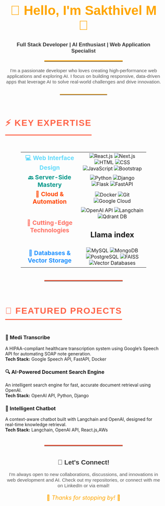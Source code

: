 <h1 align="center" style="font-family: Arial, sans-serif; font-size: 3em; color: #FFA500;">👋 Hello, I'm <span style="color:#FFA500; font-weight: bold;">Sakthivel M</span> 🚀</h1>

<p align="center" style="font-family: Arial, sans-serif; font-size: 1.2em; color: #333;">
  <strong>Full Stack Developer | AI Enthusiast | Web Application Specialist</strong>
</p>

<hr style="border-top: 3px solid #FFA500; width: 50%; margin: 20px auto;"/>

<p style="font-family: Arial, sans-serif; font-size: 1.1em; color: #555; text-align: center;">
  I'm a passionate developer who loves creating high-performance web applications and exploring AI. I focus on building responsive, data-driven apps that leverage AI to solve real-world challenges and drive innovation.
</p>

<hr style="border-top: 2px solid #FFA500; width: 30%; margin: 30px auto;"/>

<h2 style="text-align: center; font-family: 'Arial', sans-serif; font-size: 2em; color: #FF6347; text-transform: uppercase; letter-spacing: 2px; border-bottom: 3px solid #FF6347; display: inline-block; padding-bottom: 10px;">⚡ Key Expertise</h2>

<table style="width: 80%; margin: 30px auto; text-align: center; border-collapse: collapse;">
  <tr>
    <td><strong style="font-size: 1.2em; color: #61DAFB;">💻 Web Interface Design</strong></td>
    <td>
      <img src="https://img.shields.io/badge/React.js-61DAFB?style=flat&logo=react&logoColor=white" alt="React.js" />
      <img src="https://img.shields.io/badge/Next.js-000000?style=flat&logo=next.js&logoColor=white" alt="Next.js" />
      <img src="https://img.shields.io/badge/HTML-E34F26?style=flat&logo=html5&logoColor=white" alt="HTML" />
      <img src="https://img.shields.io/badge/CSS-1572B6?style=flat&logo=css3&logoColor=white" alt="CSS" />
      <img src="https://img.shields.io/badge/JavaScript-F7DF1E?style=flat&logo=javascript&logoColor=black" alt="JavaScript" />
      <img src="https://img.shields.io/badge/Bootstrap-7952B3?style=flat&logo=bootstrap&logoColor=white" alt="Bootstrap" />
    </td>
  </tr>
  <tr>
    <td><strong style="font-size: 1.2em; color: #009688;">🔙 Server-Side Mastery</strong></td>
    <td>
      <img src="https://img.shields.io/badge/Python-3776AB?style=flat&logo=python&logoColor=white" alt="Python" />
      <img src="https://img.shields.io/badge/Django-092E20?style=flat&logo=django&logoColor=white" alt="Django" />
      <img src="https://img.shields.io/badge/Flask-000000?style=flat&logo=flask&logoColor=white" alt="Flask" />
      <img src="https://img.shields.io/badge/FastAPI-009688?style=flat&logo=fastapi&logoColor=white" alt="FastAPI" />
    </td>
  </tr>
  <tr>
    <td><strong style="font-size: 1.2em; color: #FF4500;">🚀 Cloud & Automation</strong></td>
    <td>
      <img src="https://img.shields.io/badge/Docker-2496ED?style=flat&logo=docker&logoColor=white" alt="Docker" />
      <img src="https://img.shields.io/badge/Git-F05032?style=flat&logo=git&logoColor=white" alt="Git" />
      <img src="https://img.shields.io/badge/Google_Cloud-4285F4?style=flat&logo=google-cloud&logoColor=white" alt="Google Cloud" />
    </td>
  </tr>
  <tr>
    <td><strong style="font-size: 1.2em; color: #FF6F61;">🔮 Cutting-Edge Technologies</strong></td>
    <td>
      <img src="https://img.shields.io/badge/OpenAI_API-412991?style=flat&logo=openai&logoColor=white" alt="OpenAI API" />
      <img src="https://img.shields.io/badge/Langchain-FF6F61?style=flat&logo=langchain&logoColor=white" alt="Langchain" />
      <img src="https://img.shields.io/badge/Qdrant_DB-FF4500?style=flat&logo=qdrant&logoColor=white" alt="Qdrant DB" />
      <h2>Llama index</h2>
    </td>
  </tr>
  <tr>
    <td><strong style="font-size: 1.2em; color: #1E90FF;">📂 Databases & Vector Storage</strong></td>
    <td>
      <img src="https://img.shields.io/badge/MySQL-4479A1?style=flat&logo=mysql&logoColor=white" alt="MySQL" />
      <img src="https://img.shields.io/badge/MongoDB-47A248?style=flat&logo=mongodb&logoColor=white" alt="MongoDB" />
      <img src="https://img.shields.io/badge/PostgreSQL-336791?style=flat&logo=postgresql&logoColor=white" alt="PostgreSQL" />
      <img src="https://img.shields.io/badge/FAISS-FF6F61?style=flat&logoColor=white" alt="FAISS" />
      <img src="https://img.shields.io/badge/Vector_DB-FF4500?style=flat&logo=database&logoColor=white" alt="Vector Databases" />
    </td>
  </tr>
</table>


<hr style="border-top: 3px solid #FF6347; width: 50%; margin: 40px auto;"/>

<h2 style="text-align: center; font-family: 'Arial', sans-serif; font-size: 2em; color: #FF6347; text-transform: uppercase; letter-spacing: 2px; border-bottom: 3px solid #FF6347; display: inline-block; padding-bottom: 10px;">🚀 Featured Projects</h2>

### 📜 Medi Transcribe
A HIPAA-compliant healthcare transcription system using Google’s Speech API for automating SOAP note generation.  
**Tech Stack:** Google Speech API, FastAPI, Docker

### 🔍 AI-Powered Document Search Engine
An intelligent search engine for fast, accurate document retrieval using OpenAI.  
**Tech Stack:** OpenAI API, Python, Django

### 💬 Intelligent Chatbot
A context-aware chatbot built with Langchain and OpenAI, designed for real-time knowledge retrieval.  
**Tech Stack:** Langchain, OpenAI API, React.js,AWs

<hr style="border-top: 3px solid #FF6347; width: 50%; margin: 40px auto;"/>

<h2 style="text-align: center; font-family: 'Arial', sans-serif; font-size: 1.5em; color: #333;">🤝 Let's Connect!</h2>
<p style="text-align: center; font-family: Arial, sans-serif; font-size: 1.1em; color: #555;">
  I'm always open to new collaborations, discussions, and innovations in web development and AI. Check out my repositories, or connect with me on LinkedIn or via email!
</p>

<p align="center" style="font-size: 1.3em; color: #FFA500;">🌟 <i>Thanks for stopping by!</i> 🌟</p>
